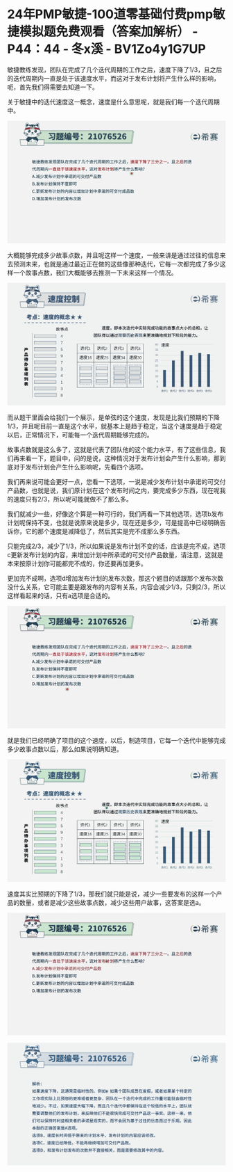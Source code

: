 # 24年PMP敏捷-100道零基础付费pmp敏捷模拟题免费观看（答案加解析） - P44：44 - 冬x溪 - BV1Zo4y1G7UP

敏捷教练发现，团队在完成了几个迭代周期的工作之后，速度下降了1/3，且之后的迭代周期内一直是处于该速度水平，而这对于发布计划将产生什么样的影响，呃，首先我们得需要去知道一下。

关于敏捷中的迭代速度这一概念，速度是什么意思呢，就是我们每一个迭代周期中。

![](img/dde8541b1c118e9ab75703e8b8d7e95f_1.png)

大概能够完成多少故事点数，并且呢这样一个速度，一般来讲是通过过往的信息来去预测未来，也就是通过最近正在做的这些像那种迭代，它每一次都完成了多少这样一个故事点数，我们大概能够去推测一下未来这样一个情况。



![](img/dde8541b1c118e9ab75703e8b8d7e95f_3.png)

而从题干里面会给我们一个展示，是单弦的这个速度，发现是比我们预期的下降1/3，并且呢目前一直是这个水平，就基本上是趋于稳定，当这个速度是趋于稳定以后，正常情况下，可能每一个迭代周期能够完成的。

故事点数就是这么多了，这就是代表了团队他的这个能力水平，有了这些信息，我们再来看一下，题目中，问的是说，这种情况对于发布计划会产生什么影响，那到底对于发布计划会产生什么影响呢，先看四个选项。

我们再来说可能会更好一点，您看一下选项，一说是减少发布计划中承诺的可交付产品数，也就是说，我们原计划在这个发布时间之内，要完成多少东西，现在呢我的速度只有2/3，所以呢可能就做不了那么多。

我们就减少一些，好像这个算是一种可行的，我们再看一下其他选项，选项b发布计划呢保持不变，也就是说原来说是多少，现在还是多少，可是提高中已经明确告诉你，它的那个速度是减降低了，然后其实是完不成那么多东西。

只能完成2/3，减少了1/3，所以如果说是发布计划不变的话，应该是完不成，选项c更新发布计划的内容，来增加计划中所承诺的可交付产品数量，请注意，这就是本来按原计划你可能都完不成的，你还要再加更多。

更加完不成啊，选项d增加发布计划的发布次数，那这个题目的话跟那个发布次数没什么关系，它可能主要是跟发布的内容有关系，内容会减少1/3，只剩2/3，所以这样看起来的话，只有a选项是合适的。



![](img/dde8541b1c118e9ab75703e8b8d7e95f_5.png)

就是我们已经明确了项目的这个速度，以后，制造项目，它每一个迭代中能够完成多少故事点数以后，那么如果说明确知道。



![](img/dde8541b1c118e9ab75703e8b8d7e95f_7.png)

速度其实比预期的下降了1/3，那我们就只能是说，减少一些要发布的这样一个产品的数量，或者是减少这些故事点数，减少这些用户故事，这答案是选a。



![](img/dde8541b1c118e9ab75703e8b8d7e95f_9.png)

![](img/dde8541b1c118e9ab75703e8b8d7e95f_10.png)